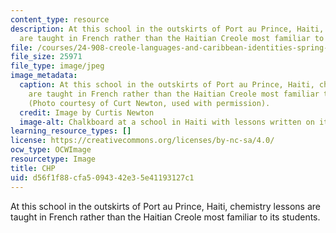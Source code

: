 ```yaml
---
content_type: resource
description: At this school in the outskirts of Port au Prince, Haiti, chemistry lessons
  are taught in French rather than the Haitian Creole most familiar to its students.
file: /courses/24-908-creole-languages-and-caribbean-identities-spring-2017/d56f1f88cfa5094342e35e41193127c1_MIT24_912S17_chp.jpg
file_size: 25971
file_type: image/jpeg
image_metadata:
  caption: At this school in the outskirts of Port au Prince, Haiti, chemistry lessons
    are taught in French rather than the Haitian Creole most familiar to its students.
    (Photo courtesy of Curt Newton, used with permission).
  credit: Image by Curtis Newton
  image-alt: Chalkboard at a school in Haiti with lessons written on it
learning_resource_types: []
license: https://creativecommons.org/licenses/by-nc-sa/4.0/
ocw_type: OCWImage
resourcetype: Image
title: CHP
uid: d56f1f88-cfa5-0943-42e3-5e41193127c1
---
```

At this school in the outskirts of Port au Prince, Haiti, chemistry lessons are taught in French rather than the Haitian Creole most familiar to its students.